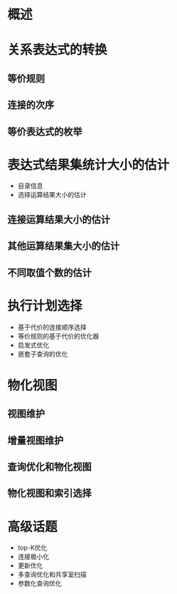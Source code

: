 # 概述

# 关系表达式的转换

## 等价规则

## 连接的次序

## 等价表达式的枚举

# 表达式结果集统计大小的估计

- 目录信息
- 选择运算结果大小的估计

## 连接运算结果大小的估计

## 其他运算结果集大小的估计

## 不同取值个数的估计

# 执行计划选择

- 基于代价的连接顺序选择
- 等价规则的基于代价的优化器
- 启发式优化
- 嵌套子查询的优化

# 物化视图

## 视图维护

## 增量视图维护

## 查询优化和物化视图

## 物化视图和索引选择

# 高级话题
- top-K优化
- 连接极小化
- 更新优化
- 多查询优化和共享室扫描
- 参数化查询优化